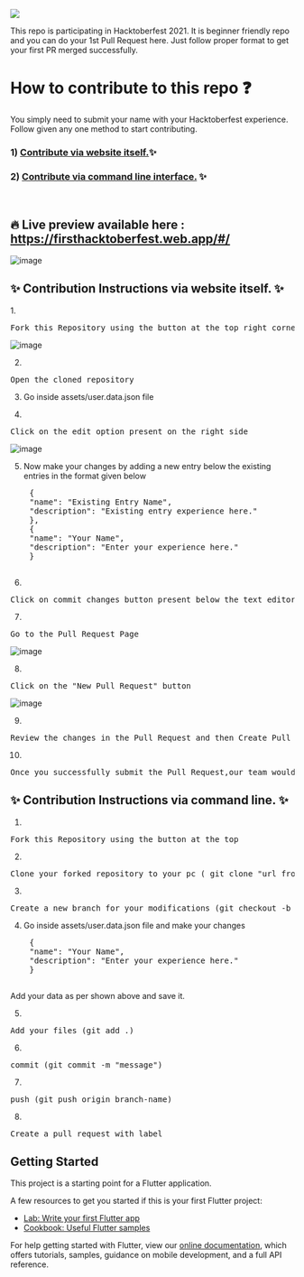 ![](https://hacktoberfest.digitalocean.com/_nuxt/img/logo-hacktoberfest-full.f42e3b1.svg)

This repo is participating in Hacktoberfest 2021.
It is beginner friendly repo and you can do your 1st Pull Request here.
Just follow proper format to get your first PR merged successfully.

<h1> How to contribute to this repo ❓</h1>

You simply need to submit your name with your Hacktoberfest experience.
Follow given any one method to start contributing.

### 1) [Contribute via website itself.](https://github.com/viveeeeeek/1stHacktoberfest#-contribution-instructions-via-website-itself-)✨
### 2) [Contribute via command line interface.](https://github.com/viveeeeeek/1stHacktoberfest#-contribution-instructions-via-command-line-) ✨
<br>

## 🔥 Live preview available here : https://firsthacktoberfest.web.app/#/
![image](https://user-images.githubusercontent.com/64553247/136090332-6cd9947a-71de-4a4e-9100-18f00fcc0332.png)


<h2>✨ Contribution Instructions via website itself. ✨</h2>
1.
<div align="left">
    <pre>Fork this Repository using the button at the top right corner</pre>
</div>

![image](https://user-images.githubusercontent.com/62661565/135962982-403e0e2b-c66c-4586-9f6d-79dd1eab9b2e.png)

2.
<div align="left">
    <pre>Open the cloned repository</pre>
</div>

3. Go inside assets/user.data.json file

4.
<div align="left">
    <pre>Click on the edit option present on the right side</pre>
</div>

![image](https://user-images.githubusercontent.com/62661565/135963731-0aa907e6-7db8-403c-9043-146b91fe40d5.png)

5. Now make your changes by adding a new entry below the existing entries in the format given below
<div align="left">
  <pre>
    {
    "name": "Existing Entry Name",
    "description": "Existing entry experience here."
    },
    {
    "name": "Your Name",
    "description": "Enter your experience here."
    }   
  </pre>
</div>

6.
<div align="left">
    <pre>Click on commit changes button present below the text editor</pre>
</div>

7.
<div align="left">
    <pre>Go to the Pull Request Page</pre>
</div>

![image](https://user-images.githubusercontent.com/62661565/135964313-33b99592-96b9-4989-892b-14d1c2d9a3be.png)

8.
<div align="left">
    <pre>Click on the "New Pull Request" button</pre>
</div>

![image](https://user-images.githubusercontent.com/62661565/135964176-e65bb8c1-41ab-463e-a771-6f7ea97e274d.png)

9.
<div align="left">
    <pre>Review the changes in the Pull Request and then Create Pull Request</pre>
</div>

10.
<div align="left">
    <pre>Once you successfully submit the Pull Request,our team would verify it and merge your Pull Request</pre>
</div>

 
<h2>✨ Contribution Instructions via command line. ✨</h2>

 1.
<div align="left">
    <pre>Fork this Repository using the button at the top</pre>
</div>

2.
<div align="left">
    <pre>Clone your forked repository to your pc ( git clone "url from clone option.")</pre>
</div>

3.
<div align="left">
    <pre>Create a new branch for your modifications (git checkout -b branch-name)</pre>
</div>

4. Go inside assets/user.data.json file and make your changes
<div align="left">
  <pre>
    {
    "name": "Your Name",
    "description": "Enter your experience here."
    }
  </pre>
</div>
   Add your data as per shown above and save it.

5.
<div align="left">
    <pre>Add your files (git add .)</pre>
</div>

6.
<div align="left">
    <pre>commit (git commit -m "message")</pre>
</div>

7.
<div align="left">
    <pre>push (git push origin branch-name)</pre>
</div>

8.
<div align="left">
    <pre>Create a pull request with label</pre>
</div>



## Getting Started

This project is a starting point for a Flutter application.

A few resources to get you started if this is your first Flutter project:

- [Lab: Write your first Flutter app](https://flutter.dev/docs/get-started/codelab)
- [Cookbook: Useful Flutter samples](https://flutter.dev/docs/cookbook)

For help getting started with Flutter, view our
[online documentation](https://flutter.dev/docs), which offers tutorials,
samples, guidance on mobile development, and a full API reference.
